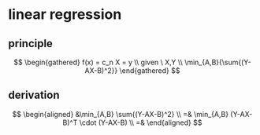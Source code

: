 # linear regression
## principle
$$
\begin{gathered}
f(x) = c_n X = y \\
given \  X,Y \\ 
\min_{A,B}{\sum{(Y-AX-B)^2}}
\end{gathered}
$$
## derivation
$$
\begin{aligned}
&\min_{A,B} \sum{(Y-AX-B)^2} \\
=& \min_{A,B} (Y-AX-B)^T \cdot (Y-AX-B) \\
=& 
\end{aligned}
$$